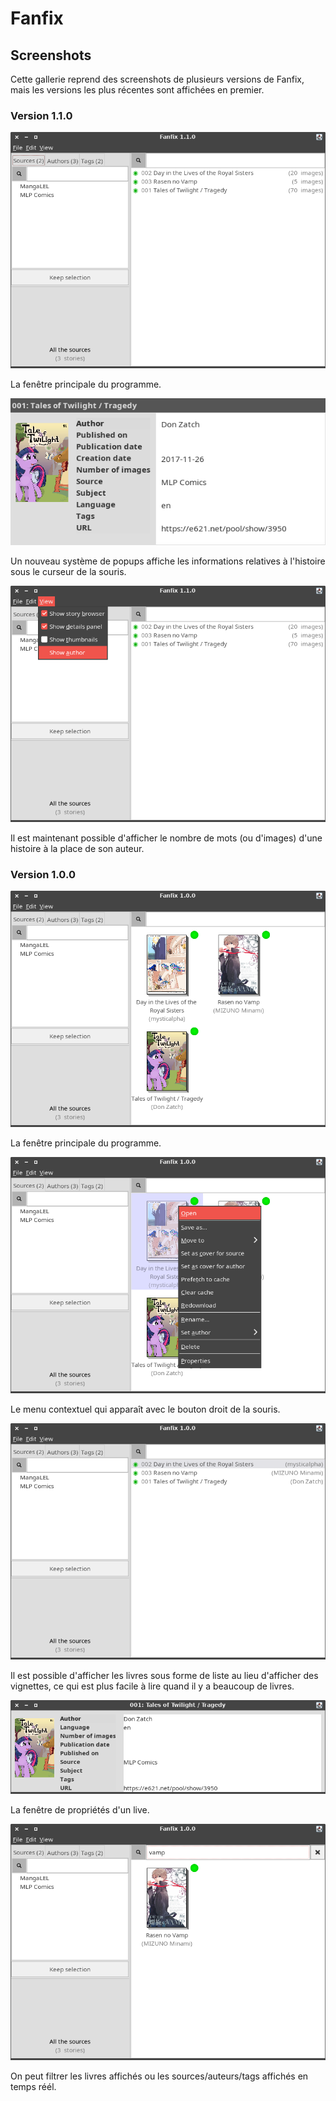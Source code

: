 # Fanfix

## Screenshots

Cette gallerie reprend des screenshots de plusieurs versions de Fanfix, mais les versions les plus récentes sont affichées en premier.

### Version 1.1.0

![Fenêtre principale](fanfix-swing-1.1.0.png)

La fenêtre principale du programme.

![Popup](fanfix-swing-1.1.0-popup.png)

Un nouveau système de popups affiche les informations relatives à l'histoire sous le curseur de la souris.

![Nombre de mots](fanfix-swing-1.1.0-wordcount.png)

Il est maintenant possible d'afficher le nombre de mots (ou d'images) d'une histoire à la place de son auteur.

### Version 1.0.0

![Fenêtre principale](fanfix-swing-1.0.0.png)

La fenêtre principale du programme.

![Menu contextuel](fanfix-swing-1.0.0-menu.png)

Le menu contextuel qui apparaît avec le bouton droit de la souris.

![Mode liste](fanfix-swing-1.0.0-list-mode.png)

Il est possible d'afficher les livres sous forme de liste au lieu d'afficher des vignettes, ce qui est plus facile à lire quand il y a beaucoup de livres.

![Propriétés d'un livre](fanfix-swing-1.0.0-properties-page.png)

La fenêtre de propriétés d'un live.

![Filtre](fanfix-swing-1.0.0-filter.png)

On peut filtrer les livres affichés ou les sources/auteurs/tags affichés en temps réél.

